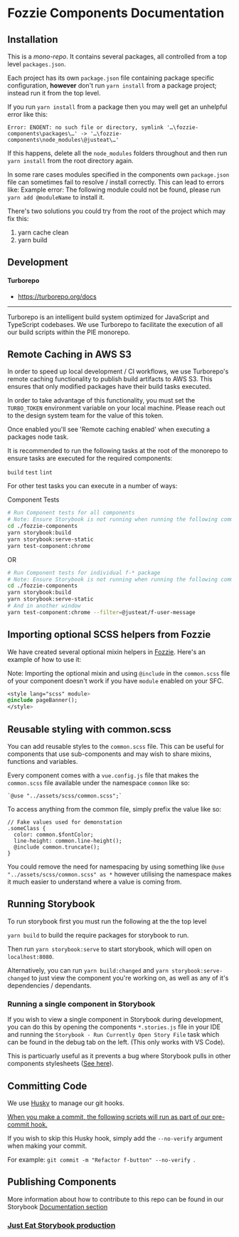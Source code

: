 # Fozzie Components Documentation


## Installation

This is a _mono-repo_.  It contains several packages, all controlled from a top level `packages.json`.

Each project has its own `package.json` file containing package specific configuration, **however** don't run `yarn install` from a package project; instead run it from the top level.

If you run `yarn install` from a package then you may well get an unhelpful error like this:

```none
Error: ENOENT: no such file or directory, symlink '…\fozzie-components\packages\…' -> '…\fozzie-components\node_modules\@justeat\…'
```

If this happens, delete all the `node_modules` folders throughout and then run `yarn install` from the root directory again.

In some rare cases modules specified in the components own `package.json` file can sometimes fail to resolve / install correctly. This can lead to errors like:
Example error: The following module could not be found, please run `yarn add @moduleName` to install it.

There's two solutions you could try from the root of the project which may fix this:

1. yarn cache clean
2. yarn build


## Development

#### Turborepo

- https://turborepo.org/docs

---

Turborepo is an intelligent build system optimized for JavaScript and TypeScript codebases. We use Turborepo to facilitate the execution of all our build scripts within the PIE monorepo.

## Remote Caching in AWS S3
In order to speed up local development / CI workflows, we use Turborepo's remote caching functionality to publish build artifacts to AWS S3. This ensures that only modified packages have their build tasks executed.

In order to take advantage of this functionality, you must set the `TURBO_TOKEN` environment variable on your local machine. Please reach out to the design system team for the value of this token.

Once enabled you'll see 'Remote caching enabled' when executing a packages node task.

It is recommended to run the following tasks at the root of the monorepo to ensure tasks are executed for the required components:

`build`
`test`
`lint`

For other test tasks you can execute in a number of ways:

Component Tests
 ```bash
 # Run Component tests for all components
 # Note: Ensure Storybook is not running when running the following commands
 cd ./fozzie-components
 yarn storybook:build
 yarn storybook:serve-static
 yarn test-component:chrome
 ```

 OR

 ```bash
 # Run Component tests for individual f-* package
 # Note: Ensure Storybook is not running when running the following commands
 cd ./fozzie-components
 yarn storybook:build
 yarn storybook:serve-static
 # And in another window
 yarn test-component:chrome --filter=@justeat/f-user-message
 ```

## Importing optional SCSS helpers from Fozzie
We have created several optional mixin helpers in [Fozzie](https://github.com/justeat/fozzie/tree/master/src/scss/components/optional).
Here's an example of how to use it:

Note: Importing the optional mixin and using `@include` in the `common.scss` file of your component doesn't work if you have `module` enabled on your SFC.

```sass
<style lang="scss" module>
@include pageBanner();
</style>
```

## Reusable styling with common.scss
You can add reusable styles to the `common.scss` file. This can be useful for components that use sub-components and may wish to share mixins, functions and variables.

Every component comes with a `vue.config.js` file that makes the `common.scss` file available under the namespace `common` like so:
```
`@use "../assets/scss/common.scss";`
```
To access anything from the common file, simply prefix the value like so:

```
// Fake values used for demonstation
.someClass {
  color: common.$fontColor;
  line-height: common.line-height();
  @include common.truncate();
}
```

You could remove the need for namespacing by using something like `@use "../assets/scss/common.scss" as *` however utilising the namespace makes it much easier to understand where a value is coming from.

## Running Storybook

To run storybook first you must run the following at the the top level

`yarn build` to build the require packages for storybook to run.

Then run `yarn storybook:serve` to start storybook, which will open on `localhost:8080`.

Alternatively, you can run `yarn build:changed` and `yarn storybook:serve-changed` to just view the component you're working on, as well as any of it's dependencies / dependants.

### Running a single component in Storybook

If you wish to view a single component in Storybook during development, you can do this by opening the components `*.stories.js` file in your IDE and running the `Storybook - Run Currently Open Story File` task which can be found in the debug tab on the left. (This only works with VS Code).

This is particuarly useful as it prevents a bug where Storybook pulls in other components stylesheets ([See here](https://github.com/storybookjs/storybook/issues/729)).

## Committing Code

We use [Husky](https://github.com/typicode/husky) to manage our git hooks.

[When you make a commit, the following scripts will run as part of our pre-commit hook.](https://github.com/justeat/fozzie-components/blob/master/.husky/pre-commit)

If you wish to skip this Husky hook, simply add the `--no-verify` argument when making your commit.

For example: `git commit -m "Refactor f-button" --no-verify `.

## Publishing Components

More information about how to contribute to this repo can be found in our Storybook [Documentation section](https://vue.pie.design/?path=/story/documentation-getting-started-contributing--page)

### [Just Eat Storybook production](https://vue.pie.design/)
